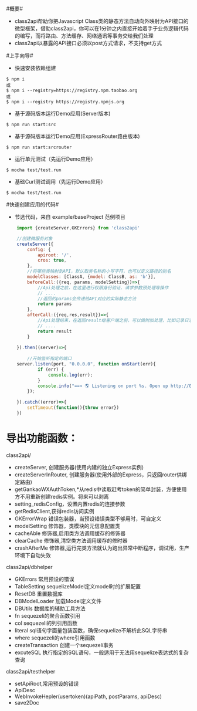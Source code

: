 #概要#
- class2api帮助你把Javascript Class类的静态方法自动向外映射为API接口的微型框架，借助class2api，你可以在1分钟之内直接开始着手于业务逻辑代码的编写，而将路由、方法缓存、网络通讯等事务交给我们处理
- class2api以暴露的API接口必须以post方式请求，不支持get方式

#上手向导#

- 快速安装依赖组建
```
$ npm i 
或
$ npm i --registry=https://registry.npm.taobao.org
或
$ npm i --registry https://registry.npmjs.org
```

- 基于源码版本运行Demo应用(Server版本)
```
$ npm run start:src 
```

- 基于源码版本运行Demo应用(ExpressRouter路由版本)
```
$ npm run start:srcrouter
```

- 运行单元测试（先运行Demo应用）
```
$ mocha test/test.run
```

- 基础Curl测试调用（先运行Demo应用）
```
$ mocha test/test.run
```

#快速创建应用的代码#
- 节选代码，来自 example/baseProject 范例项目
```javascript
    import {createServer,GKErrors} from 'class2api'

    //创建微服务对象
    createServer({
        config: {
            apiroot: '/',
            cros: true,
        }, 
        //将哪些类映射到API，默认取类名称的小写字符，也可以定义路径的别名
        modelClasses: [ClassA, {model: ClassB, as: 'b'}], 
        beforeCall:({req, params, modelSetting})=>{ 
            //Api处理之前，在这里进行权限身份验证、请求参数预处理等操作
            // ....
            //返回的params会传递给API对应的实际静态方法
            return params 
        },
        afterCall:({req,res,result})=>{
            //Api处理结束，在返回result给客户端之前，可以做附加处理，比如记录日志或输出额外的附加信息给调用方
            // ....
            return result
        }
        
    }).then((server)=>{
    
        //开始监听指定的端口
    server.listen(port, "0.0.0.0", function onStart(err){
            if (err) {
                console.log(err);
            }
            console.info("==> 🌎 Listening on port %s. Open up http://0.0.0.0:%s/ in your browser.", port, port);
        });
    
    }).catch((error)=>{
        setTimeout(function(){throw error})
    })
```

# 导出功能函数：

class2api/
- createServer, 创建服务器(使用内建的独立Express实例)
- createServerInRouter, 创建服务器(使用外部的Express，只返回router供绑定路由)
- getGankaoWXAuthToken,*从redis中读取赶考token的简单封装，方便使用方不用重新创建redis实例。将来可以剥离
- setting_redisConfig，设置内置redis的连接参数
- getRedisClient,获得redis访问实例
- GKErrorWrap   错误包装器，当预设错误类型不够用时，可自定义
- modelSetting  修饰器，类模块的元信息配置类
- cacheAble     修饰器,启用类方法调用缓存的修饰器
- clearCache    修饰器,清空类方法调用缓存的修时器
- crashAfterMe  修饰器,运行完类方法就认为跑出异常中断程序，调试用，生产环境下自动失效

class2api/dbhelper
- GKErrors  常用预设的错误  
- TableSetting  sequelizeModel定义model时的扩展配置
- ResetDB   重置数据库
- DBModelLoader 加载Model定义文件
- DBUtils   数据库的辅助工具方法
- fn        sequezeli的聚合函数引用
- col       sequezeli的列引用函数
- literal   sql语句字面量包装函数，确保sequelize不解析此SQL字符串
- where     sequezeli的where引用函数
- createTransaction 创建一个sequezeli事务
- excuteSQL 执行指定的SQL语句，一般适用于无法用sequelize表达式的复杂查询

class2api/testhelper
- setApiRoot,常用预设的错误  
- ApiDesc
- WebInvokeHepler(usertoken)(apiPath, postParams, apiDesc)
- save2Doc


